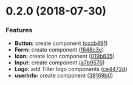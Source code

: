 <a name="0.2.0"></a>
# 0.2.0 (2018-07-30)


### Features

* **Button:** create component ([cccb491](https://github.com/tillersystems/Stardust/commit/cccb491))
* **Form:** create component ([f648c3e](https://github.com/tillersystems/Stardust/commit/f648c3e))
* **Icon:** create Icon component ([019b835](https://github.com/tillersystems/Stardust/commit/019b835))
* **Input:** create component ([a7b9576](https://github.com/tillersystems/Stardust/commit/a7b9576))
* **Logo:** add Tiller logo components ([ce4472d](https://github.com/tillersystems/Stardust/commit/ce4472d))
* **userInfo:** create component ([38169b0](https://github.com/tillersystems/Stardust/commit/38169b0))



